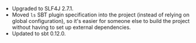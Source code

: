 * Upgraded to SLF4J 2.7.1.
* Moved `ls` SBT plugin specification into the project (instead of relying
  on global configuration), so it's easier for someone else to build the
  project without having to set up external dependencies.
* Updated to sbt 0.12.0.

